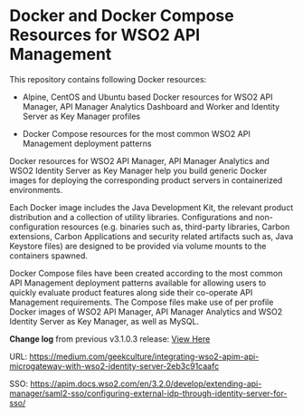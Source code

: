 # Docker and Docker Compose Resources for WSO2 API Management

This repository contains following Docker resources:

- Alpine, CentOS and Ubuntu based Docker resources for WSO2 API Manager, API Manager Analytics Dashboard and Worker and
Identity Server as Key Manager profiles

- Docker Compose resources for the most common WSO2 API Management deployment patterns

Docker resources for WSO2 API Manager, API Manager Analytics and WSO2 Identity Server as Key Manager
help you build generic Docker images for deploying the corresponding product servers in containerized environments.

Each Docker image includes the Java Development Kit, the relevant product distribution and a collection of utility libraries.
Configurations and non-configuration resources (e.g. binaries such as, third-party libraries, Carbon extensions,
Carbon Applications and security related artifacts such as, Java Keystore files) are designed to be provided via
volume mounts to the containers spawned.

Docker Compose files have been created according to the most common API Management deployment patterns available for allowing users
to quickly evaluate product features along side their co-operate API Management requirements. The Compose files make use of per profile
Docker images of WSO2 API Manager, API Manager Analytics and WSO2 Identity Server as Key Manager, as well as MySQL.

**Change log** from previous v3.1.0.3 release: [View Here](CHANGELOG.md)

URL:
https://medium.com/geekculture/integrating-wso2-apim-api-microgateway-with-wso2-identity-server-2eb3c91caafc

SSO:
https://apim.docs.wso2.com/en/3.2.0/develop/extending-api-manager/saml2-sso/configuring-external-idp-through-identity-server-for-sso/